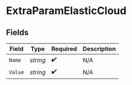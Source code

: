 # ExtraParamElasticCloud


## Fields

| Field              | Type               | Required           | Description        |
| ------------------ | ------------------ | ------------------ | ------------------ |
| `Name`             | *string*           | :heavy_check_mark: | N/A                |
| `Value`            | *string*           | :heavy_check_mark: | N/A                |